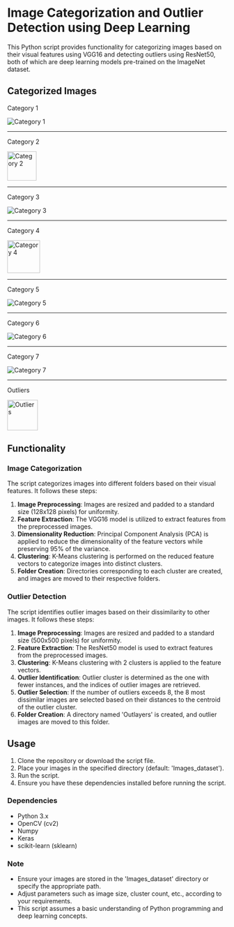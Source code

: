# Image Categorization and Outlier Detection using Deep Learning

This Python script provides functionality for categorizing images based on their visual features using VGG16 and detecting outliers using ResNet50, both of which are deep learning models pre-trained on the ImageNet dataset.

## Categorized Images 

   Category 1
<p align="left">
<img src="https://github.com/knrdsmt/Deep-learning-images-categorization/assets/97449172/320d5096-7a17-40d7-8459-3d631dd2b952" alt="Category 1" weight="100%"/>
</p>

---
   Category 2
<p align="left">
<img src="https://github.com/knrdsmt/Deep-learning-images-categorization/assets/97449172/16528dba-91bb-455b-bc13-3deb49952b25" height="67" alt="Category 2"/>
</p>

---
   Category 3
<p align="left">
<img src="https://github.com/knrdsmt/Deep-learning-images-categorization/assets/97449172/41107bfa-96fe-494b-a1c9-14f55c317423" weight="100%" alt="Category 3"/>
</p>

---
   Category 4
<p align="left">
<img src="https://github.com/knrdsmt/Deep-learning-images-categorization/assets/97449172/82370b9f-ce0c-4bc3-9456-3b0f727e35ea" height="75" alt="Category 4"/>
</p>

---
   Category 5
<p align="left">
<img src="https://github.com/knrdsmt/Deep-learning-images-categorization/assets/97449172/93832571-f6b6-420d-8da9-c6d8e7764a20" weight="100%" alt="Category 5"/>
</p>

---
   Category 6
<p align="left">
<img src="https://github.com/knrdsmt/Deep-learning-images-categorization/assets/97449172/104f05b8-0fac-4f5c-b196-bda4f2aa2112" weight="100%" alt="Category 6"/>
</p>

---
   Category 7
<p align="left">
<img src="https://github.com/knrdsmt/Deep-learning-images-categorization/assets/97449172/f9c0faf0-fa7b-42b1-9689-745d02917e34" weight="100%" alt="Category 7"/>
</p>

---
   Outliers
<p align="left">
<img src="https://github.com/knrdsmt/Deep-learning-images-categorization/assets/97449172/37a572ef-bbd1-49be-9108-2c8d57e68e32" height="70" alt="Outliers"/>
</p>

## Functionality
### Image Categorization

The script categorizes images into different folders based on their visual features. It follows these steps:

1. **Image Preprocessing**: Images are resized and padded to a standard size (128x128 pixels) for uniformity.
2. **Feature Extraction**: The VGG16 model is utilized to extract features from the preprocessed images.
3. **Dimensionality Reduction**: Principal Component Analysis (PCA) is applied to reduce the dimensionality of the feature vectors while preserving 95% of the variance.
4. **Clustering**: K-Means clustering is performed on the reduced feature vectors to categorize images into distinct clusters.
5. **Folder Creation**: Directories corresponding to each cluster are created, and images are moved to their respective folders.

### Outlier Detection

The script identifies outlier images based on their dissimilarity to other images. It follows these steps:

1. **Image Preprocessing**: Images are resized and padded to a standard size (500x500 pixels) for uniformity.
2. **Feature Extraction**: The ResNet50 model is used to extract features from the preprocessed images.
3. **Clustering**: K-Means clustering with 2 clusters is applied to the feature vectors.
4. **Outlier Identification**: Outlier cluster is determined as the one with fewer instances, and the indices of outlier images are retrieved.
5. **Outlier Selection**: If the number of outliers exceeds 8, the 8 most dissimilar images are selected based on their distances to the centroid of the outlier cluster.
6. **Folder Creation**: A directory named 'Outlayers' is created, and outlier images are moved to this folder.

## Usage

1. Clone the repository or download the script file.
2. Place your images in the specified directory (default: 'Images_dataset').
3. Run the script.
4. Ensure you have these dependencies installed before running the script.

   
### Dependencies

- Python 3.x
- OpenCV (cv2)
- Numpy
- Keras
- scikit-learn (sklearn)

### Note
- Ensure your images are stored in the 'Images_dataset' directory or specify the appropriate path.
- Adjust parameters such as image size, cluster count, etc., according to your requirements.
- This script assumes a basic understanding of Python programming and deep learning concepts.
